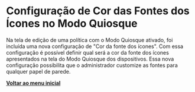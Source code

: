 # Configuração de Cor das Fontes dos Ícones no Modo Quiosque

Na tela de edição de uma política com o Modo Quiosque ativado, foi incluída uma nova configuração de "Cor da fonte dos ícones". Com essa configuração é possível definir qual será a cor da fonte dos ícones apresentados na tela do Modo Quiosque dos dispositivos. Essa nova configuração possibilita que o administrador customize as fontes para qualquer papel de parede.





[**Voltar ao menu inicial**](./)
